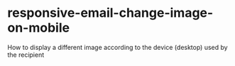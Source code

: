# responsive-email-change-image-on-mobile
How to display a different image according to the device (desktop) used by the recipient
